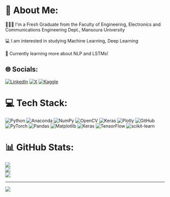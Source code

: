 # 💫 About Me:
👩🏻‍🎓 I'm a Fresh Graduate from the Faculty of Engineering, Electronics and Communications Engineering Dept., Mansoura University<br><br>💻 I am interested in studying Machine Learning, Deep Learning<br><br>💭 Currently learning more about NLP and LSTMs!<br>


## 🌐 Socials:
[![LinkedIn](https://img.shields.io/badge/LinkedIn-%230077B5.svg?logo=linkedin&logoColor=white)](https://linkedin.com/in/reem-muharram-5976b1248) [![X](https://img.shields.io/badge/X-black.svg?logo=X&logoColor=white)](https://x.com/reemmuharram) [![Kaggle](https://img.shields.io/badge/Kaggle-%2320BEFF.svg?logo=Kaggle&logoColor=white)](https://www.kaggle.com/reemmuharram)

# 💻 Tech Stack:
![Python](https://img.shields.io/badge/python-3670A0?style=for-the-badge&logo=python&logoColor=ffdd54) ![Anaconda](https://img.shields.io/badge/Anaconda-%2344A833.svg?style=for-the-badge&logo=anaconda&logoColor=white) ![NumPy](https://img.shields.io/badge/numpy-%23013243.svg?style=for-the-badge&logo=numpy&logoColor=white) ![OpenCV](https://img.shields.io/badge/opencv-%23white.svg?style=for-the-badge&logo=opencv&logoColor=white) ![Keras](https://img.shields.io/badge/Keras-%23D00000.svg?style=for-the-badge&logo=Keras&logoColor=white) ![Plotly](https://img.shields.io/badge/Plotly-%233F4F75.svg?style=for-the-badge&logo=plotly&logoColor=white) ![GitHub](https://img.shields.io/badge/github-%23121011.svg?style=for-the-badge&logo=github&logoColor=white) ![PyTorch](https://img.shields.io/badge/PyTorch-%23EE4C2C.svg?style=for-the-badge&logo=PyTorch&logoColor=white) ![Pandas](https://img.shields.io/badge/pandas-%23150458.svg?style=for-the-badge&logo=pandas&logoColor=white) ![Matplotlib](https://img.shields.io/badge/Matplotlib-%23ffffff.svg?style=for-the-badge&logo=Matplotlib&logoColor=black) ![Keras](https://img.shields.io/badge/Keras-%23D00000.svg?style=for-the-badge&logo=Keras&logoColor=white) ![TensorFlow](https://img.shields.io/badge/TensorFlow-%23FF6F00.svg?style=for-the-badge&logo=TensorFlow&logoColor=white) ![scikit-learn](https://img.shields.io/badge/scikit--learn-%23F7931E.svg?style=for-the-badge&logo=scikit-learn&logoColor=white)
# 📊 GitHub Stats:
![](https://github-readme-stats.vercel.app/api?username=reemmuharram&theme=dark&hide_border=false&include_all_commits=false&count_private=false)<br/>
![](https://nirzak-streak-stats.vercel.app/?user=reemmuharram&theme=dark&hide_border=false)<br/>
![](https://github-readme-stats.vercel.app/api/top-langs/?username=reemmuharram&theme=dark&hide_border=false&include_all_commits=false&count_private=false&layout=compact)

---
[![](https://visitcount.itsvg.in/api?id=reemmuharram&icon=0&color=0)](https://visitcount.itsvg.in)

<!-- Proudly created with GPRM ( https://gprm.itsvg.in ) -->
